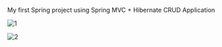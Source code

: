My first Spring project using Spring MVC + Hibernate CRUD Application

![1](https://user-images.githubusercontent.com/48306820/94150046-4b4b5880-fe96-11ea-931e-e6fd0696debb.png)

![2](https://user-images.githubusercontent.com/48306820/94150084-569e8400-fe96-11ea-8b36-fe7db46d1dcf.png)
